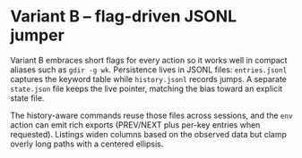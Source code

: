 # Variant B – flag-driven JSONL jumper

Variant B embraces short flags for every action so it works well in compact
aliases such as `gdir -g wk`. Persistence lives in JSONL files: `entries.jsonl`
captures the keyword table while `history.jsonl` records jumps. A separate
`state.json` file keeps the live pointer, matching the bias toward an explicit
state file.

The history-aware commands reuse those files across sessions, and the `env`
action can emit rich exports (PREV/NEXT plus per-key entries when requested).
Listings widen columns based on the observed data but clamp overly long paths
with a centered ellipsis.
